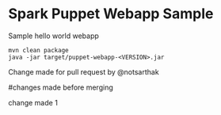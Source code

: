 Spark Puppet Webapp Sample
==========================

Sample hello world webapp

```
mvn clean package
java -jar target/puppet-webapp-<VERSION>.jar
```
Change made for pull request by @notsarthak


#changes made before merging

change made 1




